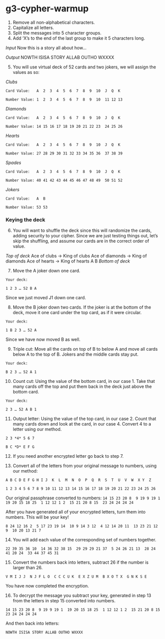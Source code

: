 g3-cypher-warmup
================

1. Remove all non-alphabetical characters.
2. Capitalize all letters.
3. Split the messages into 5 character groups.
4. Add ‘X’s to the end of the last group to make it 5 characters long.

*Input*
Now this is a story all about how… 

*Output*
NOWTH ISISA STORY ALLAB OUTHO WXXXX

5. You will use virtual deck of 52 cards and two jokers, we will assign the values as so:

*Clubs*

`Card Value:   A  2  3  4  5  6  7  8  9  10  J  Q  K`

`Number Value: 1  2  3  4  5  6  7  8  9  10  11 12 13`

*Diamonds*

`Card Value:   A  2  3  4  5  6  7  8  9  10  J  Q  K`

`Number Value: 14 15 16 17 18 19 20 21 22 23  24 25 26`

*Hearts*

`Card Value:   A  2  3  4  5  6  7  8  9  10  J  Q  K`

`Number Value: 27 28 29 30 31 32 33 34 35 36  37 38 39`

*Spades*

`Card Value:   A  2  3  4  5  6  7  8  9  10  J  Q  K`

`Number Value: 40 41 42 43 44 45 46 47 48 49  50 51 52`

*Jokers*

`Card Value:   A  B`

`Number Value: 53 53`

### Keying the deck

6. You will want to shuffle the deck since this will randomize the cards, adding security to your cipher. Since we are just testing things out, let’s skip the shuffling, and assume our cards are in the correct order of value.

*Top of deck*
Ace of clubs -> King of clubs
Ace of diamonds -> King of diamonds
Ace of hearts -> King of hearts
A
B
*Bottom of deck*

7. Move the A joker down one card. 

`Your deck:`

`1 2 3 … 52 B A`

Since we just moved J1 down one card.

8. Move the B joker down two cards. If the joker is at the bottom of the deck, move it one card under the top card, as if it were circular. 

`Your deck:`

`1 B 2 3 … 52 A`

Since we have now moved B as well. 

9. Triple cut: Move all the cards on top of B to below A and move all cards below A to the top of B. Jokers and the middle cards stay put.

`Your deck:`

`B 2 3 … 52 A 1`

10. Count cut: Using the value of the bottom card, in our case 1. Take that many cards off the top and put them back in the deck just above the bottom card.

`Your deck:`

`2 3 … 52 A B 1`

11. Output letter: Using the value of the top card, in our case 2. Count that many cards down and look at the card, in our case 4. Convert 4 to a letter using our method.

`2 3 *4* 5 6 7`

`B C *D* E F G`

12. If you need another encrypted letter go back to step 7.

13. Convert all of the letters from your original message to numbers, using our method:

`A B C D E F G H I J  K  L  M  N  O  P  Q  R  S  T  U  V  W  X Y  Z`

`1 2 3 4 5 6 7 8 9 10 11 12 13 14 15 16 17 18 19 20 21 22 23 24 25 26`

Our original passphrase converted to numbers:
`14 15 23 20 8  9 19 9 19 1  19 20 15 18 25  1 12 12 1 2  15 21 20 8 15  23 24 24 24 24`

After you have generated all of your encrypted letters, turn them into numbers. This will be your key!

`8 24 12 16 2  5 17 23 19 14  10 9 14 3 12  4 12 14 20 11  13 23 21 12 9  10 20 13 21 7`

14. You will add each value of the corresponding set of numbers together.

`22 39 35 36 10  14 36 32 38 15  29 29 29 21 37  5 24 26 21 13  28 24 41 20 24  33 44 37 45 31`

15. Convert the numbers back into letters, subtract 26 if the number is larger than 26.

`V M I J J  N J F L O  C C C U K  E X Z U M  B X O T X  G N K S E`

You have now completed the encryption.

16. To decrypt the message you subtract your key, generated in step 13 from the letters in step 15 converted into numbers.

`14 15 23 20 8  9 19 9 19 1  19 20 15 18 25  1 12 12 1 2  15 21 20 8 15  23 24 24 24 24`

And then back into letters:

`NOWTH ISISA STORY ALLAB OUTHO WXXXX`


